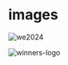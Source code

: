 # images

![we2024](https://github.com/user-attachments/assets/3a01496b-8a75-4d5b-b611-7de4ee5804fc)

![winners-logo](https://github.com/user-attachments/assets/5a58cac5-0b0b-4844-b670-d14f17435112)
